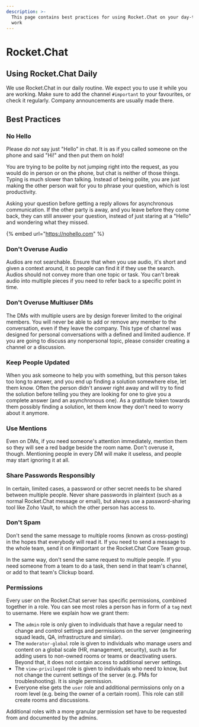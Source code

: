 ```yaml
---
description: >-
  This page contains best practices for using Rocket.Chat on your day-to-day
  work
---
```


# Rocket.Chat

## Using Rocket.Chat Daily

We use Rocket.Chat in our daily routine. We expect you to use it while you are working. Make sure to add the channel `#important` to your favourites, or check it regularly. Company announcements are usually made there.

## Best Practices

### No Hello

Please _do not_ say just "Hello" in chat. It is as if you called someone on the phone and said "Hi!" and then put them on hold!

You are trying to be polite by not jumping right into the request, as you would do in person or on the phone, but chat is neither of those things. Typing is much slower than talking. Instead of being polite, you are just making the other person wait for you to phrase your question, which is lost productivity.

Asking your question before getting a reply allows for asynchronous communication. If the other party is away, and you leave before they come back, they can still answer your question, instead of just staring at a "Hello" and wondering what they missed.

{% embed url="https://nohello.com" %}

### Don't Overuse Audio

Audios are not searchable. Ensure that when you use audio, it's short and given a context around, it so people can find it if they use the search. Audios should not convey more than one topic or task. You can't break audio into multiple pieces if you need to refer back to a specific point in time.

### Don't Overuse Multiuser DMs

The DMs with multiple users are by design forever limited to the original members. You will never be able to add or remove any member to the conversation, even if they leave the company. This type of channel was designed for personal conversations with a defined and limited audience. If you are going to discuss any nonpersonal topic, please consider creating a channel or a discussion.

### Keep People Updated

When you ask someone to help you with something, but this person takes too long to answer, and you end up finding a solution somewhere else, let them know. Often the person didn't answer right away and will try to find the solution before telling you they are looking for one to give you a complete answer (and an asynchronous one). As a gratitude token towards them possibly finding a solution, let them know they don't need to worry about it anymore.

### Use Mentions

Even on DMs, if you need someone's attention immediately, mention them so they will see a red badge beside the room name. Don't overuse it, though. Mentioning people in every DM will make it useless, and people may start ignoring it at all.

### Share Passwords Responsibly

In certain, limited cases, a password or other secret needs to be shared between multiple people. Never share passwords in plaintext (such as a normal Rocket.Chat message or email), but always use a password-sharing tool like Zoho Vault, to which the other person has access to.

### Don't Spam

Don't send the same message to multiple rooms (known as cross-posting) in the hopes that everybody will read it. If you need to send a message to the whole team, send it on #important or the Rocket.Chat Core Team group.

In the same way, don't send the same request to multiple people. If you need someone from a team to do a task, then send in that team's channel, or add to that team's Clickup board.

### Permissions

Every user on the Rocket.Chat server has specific permissions, combined together in a role. You can see most roles a person has in form of a `tag` next to username. Here we explain how we grant them:

* The `admin` role is only given to individuals that have a regular need to change and control settings and permissions on the server (engineering squad leads, QA, infrastructure and similar).
* The `moderator-global` role is given to individuals who manage users and content on a global scale (HR, management, security), such as for adding users to non-owned rooms or teams or deactivating users. Beyond that, it does not contain access to additional server settings.
* The `view-privileged` role is given to individuals who need to know, but not change the current settings of the server (e.g. PMs for troubleshooting). It is single permission.
* Everyone else gets the `user` role and additional permissions only on a room level (e.g. being the owner of a certain room). This role can still create rooms and discussions.

Additional roles with a more granular permission set have to be requested from and documented by the admins.
